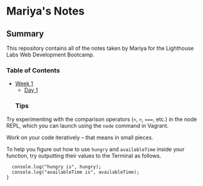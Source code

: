 # Mariya's Notes
## Summary 

This repository contains all of the notes taken by Mariya for the Lighthouse Labs Web Development Bootcamp.
### Table of Contents
* [Week 1](/Week_1)
  * [Day 1](/Week_1/Day_1)
  ### Tips

Try experimenting with the comparison operators (`<`, `>`, `===`, etc.) in the node REPL, which you can launch using the `node` command in Vagrant.

Work on your code iteratively – that means in small pieces. 

To help you figure out how to use `hungry` and `availableTime` inside your function, try outputting their values to the Terminal as follows.
```function whatToDoForLunch(hungry, availableTime) {
  console.log("hungry is", hungry);
  console.log("availableTime is", availableTime);
}
```
